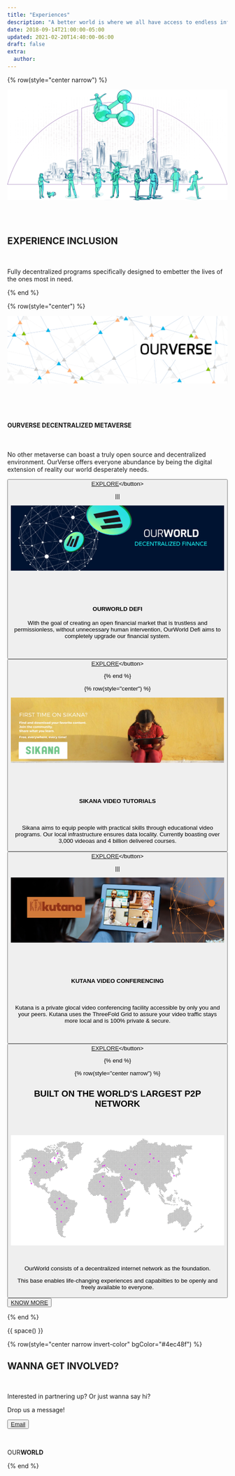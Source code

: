 ```yaml
---
title: "Experiences"
description: "A better world is where we all have access to endless information and opportunities."
date: 2018-09-14T21:00:00-05:00
updated: 2021-02-20T14:40:00-06:00
draft: false
extra:
  author:
---
```


{% row(style="center narrow") %}


![Image](img/experiences.png#large#mx-auto)

<br>
<br>

## EXPERIENCE INCLUSION

<br/>

Fully decentralized programs specifically designed to embetter the lives of the ones most in need.

{% end %}

{% row(style="center") %}

![Image](img/ourverse.png#mx-auto)

<br>
<br>
<br>

#### OURVERSE DECENTRALIZED METAVERSE

<br>

No other metaverse can boast a truly open source and decentralized environment. OurVerse offers everyone abundance by being the digital extension of reality our world desperately needs.

<button>[EXPLORE]("https://ourverse.tf")</button>

|||

![Image](img/OW_Defi.jpg)

<br>
<br>
<br>

#### OURWORLD DEFI

With the goal of creating an open financial market that is trustless and permissionless, without unnecessary human intervention, OurWorld Defi aims to completely upgrade our financial system.

<br>

<button>[EXPLORE]("https://ourverse.tf")</button>

{% end %}

{% row(style="center") %}

![Image](img/OW_Sikana.jpeg)

<br>
<br>
<br>

#### SIKANA VIDEO TUTORIALS

<br>

Sikana aims to equip people with practical skills through educational video programs. Our local infrastructure ensures data locality.
Currently boasting over 3,000 videoas and 4 billion delivered courses.

<button>[EXPLORE]("https://sikana.tv")</button>

|||

![Image](img/OW_Kutana.jpg)

<br>
<br>
<br>

#### KUTANA VIDEO CONFERENCING

<br>

Kutana is a private glocal video conferencing facility accessible by only you and your peers. Kutana uses the ThreeFold Grid to assure your video traffic stays more local and is 100% private & secure.  

<br>

<button>[EXPLORE]("https://ourverse.tf")</button>

{% end %}

{% row(style="center narrow") %}

## BUILT ON THE WORLD'S LARGEST P2P NETWORK

<br>
<br>

![Image](img/p2p.png)

<br>

OurWorld consists of a decentralized internet network as the foundation.

This base enables life-changing experiences and capabilties to be openly and freely available to everyone.

<button>[KNOW MORE]("/platform")</button>

{% end %}

{{ space() }}

{% row(style="center narrow invert-color" bgColor="#4ec48f") %}

## WANNA GET **INVOLVED?**

<br/>

Interested in partnering up? Or just wanna say hi?

Drop us a message!

<button>[Email](mailto:info@ourverse.tf)</button>

<br>

OUR**WORLD**

{% end %}
